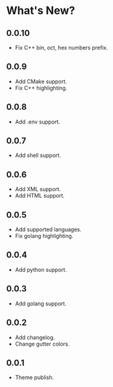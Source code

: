 # What's New?

## 0.0.10
- Fix C++ bin, oct, hex numbers prefix.

## 0.0.9
- Add CMake support.
- Fix C++ highlighting.

## 0.0.8

- Add .env support.

## 0.0.7

- Add shell support.

## 0.0.6

- Add XML support.
- Add HTML support.

## 0.0.5

- Add supported languages.
- Fix golang highlighting.

## 0.0.4

- Add python support.

## 0.0.3

- Add golang support.

## 0.0.2

- Add changelog.
- Change gutter colors.

## 0.0.1

- Theme publish.
